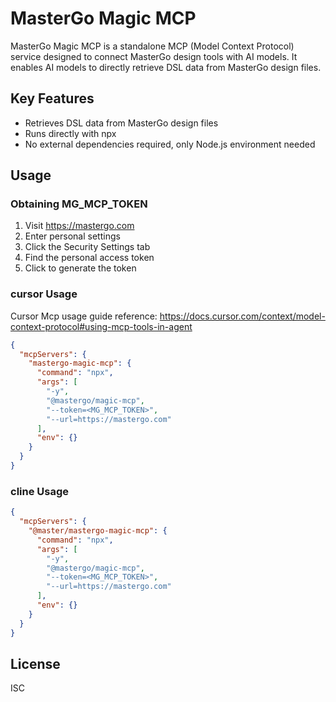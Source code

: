# MasterGo Magic MCP

MasterGo Magic MCP is a standalone MCP (Model Context Protocol) service designed to connect MasterGo design tools with AI models. It enables AI models to directly retrieve DSL data from MasterGo design files.

## Key Features

- Retrieves DSL data from MasterGo design files
- Runs directly with npx
- No external dependencies required, only Node.js environment needed

## Usage

### Obtaining MG_MCP_TOKEN

1. Visit https://mastergo.com
2. Enter personal settings
3. Click the Security Settings tab
4. Find the personal access token
5. Click to generate the token

### cursor Usage

Cursor Mcp usage guide reference: https://docs.cursor.com/context/model-context-protocol#using-mcp-tools-in-agent

```json
{
  "mcpServers": {
    "mastergo-magic-mcp": {
      "command": "npx",
      "args": [
        "-y",
        "@mastergo/magic-mcp",
        "--token=<MG_MCP_TOKEN>",
        "--url=https://mastergo.com"
      ],
      "env": {}
    }
  }
}
```

### cline Usage

```json
{
  "mcpServers": {
    "@master/mastergo-magic-mcp": {
      "command": "npx",
      "args": [
        "-y",
        "@mastergo/magic-mcp",
        "--token=<MG_MCP_TOKEN>",
        "--url=https://mastergo.com"
      ],
      "env": {}
    }
  }
}
```

## License

ISC
